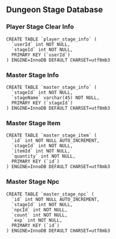 ﻿## Dungeon Stage Database 
### Player Stage Clear Info 
```
CREATE TABLE `player_stage_info` (
  `userId` int NOT NULL,
  `stageId` int NOT NULL,
  PRIMARY KEY (`userId`)
) ENGINE=InnoDB DEFAULT CHARSET=utf8mb3
```

### Master Stage Info 
```
CREATE TABLE `master_stage_info` (
  `stageId` int NOT NULL,
  `stageName` varchar(45) NOT NULL,
  PRIMARY KEY (`stageId`)
) ENGINE=InnoDB DEFAULT CHARSET=utf8mb3
```

### Master Stage Item 
```
CREATE TABLE `master_stage_item` (
  `id` int NOT NULL AUTO_INCREMENT,
  `stageId` int NOT NULL,
  `itemId` int NOT NULL,
  `quantity` int NOT NULL,
  PRIMARY KEY (`id`)
) ENGINE=InnoDB DEFAULT CHARSET=utf8mb3
```

### Master Stage Npc 
```
CREATE TABLE `master_stage_npc` (
  `id` int NOT NULL AUTO_INCREMENT,
  `stageId` int NOT NULL,
  `npcId` int NOT NULL,
  `count` int NOT NULL,
  `exp` int NOT NULL,
  PRIMARY KEY (`id`)
) ENGINE=InnoDB DEFAULT CHARSET=utf8mb3
```